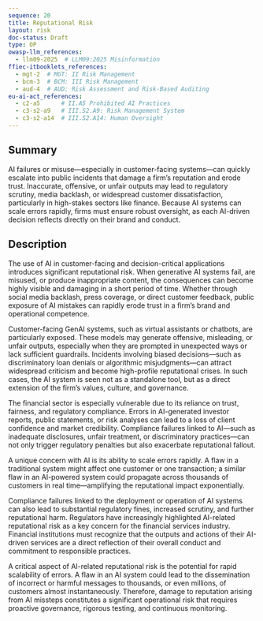 ```yaml
---
sequence: 20
title: Reputational Risk
layout: risk
doc-status: Draft
type: OP
owasp-llm_references:
  - llm09-2025  # LLM09:2025 Misinformation
ffiec-itbooklets_references:
  - mgt-2  # MGT: II Risk Management
  - bcm-3  # BCM: III Risk Management
  - aud-4  # AUD: Risk Assessment and Risk-Based Auditing
eu-ai-act_references:
  - c2-a5      # II.A5 Prohibited AI Practices
  - c3-s2-a9   # III.S2.A9: Risk Management System
  - c3-s2-a14  # III.S2.A14: Human Oversight
---
```


## Summary

AI failures or misuse—especially in customer-facing systems—can quickly escalate into public incidents that damage a firm’s reputation and erode trust. Inaccurate, offensive, or unfair outputs may lead to regulatory scrutiny, media backlash, or widespread customer dissatisfaction, particularly in high-stakes sectors like finance. Because AI systems can scale errors rapidly, firms must ensure robust oversight, as each AI-driven decision reflects directly on their brand and conduct.

## Description

The use of AI in customer-facing and decision-critical applications introduces significant reputational risk. When generative AI systems fail, are misused, or produce inappropriate content, the consequences can become highly visible and damaging in a short period of time. Whether through social media backlash, press coverage, or direct customer feedback, public exposure of AI mistakes can rapidly erode trust in a firm’s brand and operational competence.

Customer-facing GenAI systems, such as virtual assistants or chatbots, are particularly exposed. These models may generate offensive, misleading, or unfair outputs, especially when they are prompted in unexpected ways or lack sufficient guardrails. Incidents involving biased decisions—such as discriminatory loan denials or algorithmic misjudgments—can attract widespread criticism and become high-profile reputational crises. In such cases, the AI system is seen not as a standalone tool, but as a direct extension of the firm’s values, culture, and governance.

The financial sector is especially vulnerable due to its reliance on trust, fairness, and regulatory compliance. Errors in AI-generated investor reports, public statements, or risk analyses can lead to a loss of client confidence and market credibility. Compliance failures linked to AI—such as inadequate disclosures, unfair treatment, or discriminatory practices—can not only trigger regulatory penalties but also exacerbate reputational fallout.

A unique concern with AI is its ability to scale errors rapidly. A flaw in a traditional system might affect one customer or one transaction; a similar flaw in an AI-powered system could propagate across thousands of customers in real time—amplifying the reputational impact exponentially.

Compliance failures linked to the deployment or operation of AI systems can also lead to substantial regulatory fines, increased scrutiny, and further reputational harm. Regulators have increasingly highlighted AI-related reputational risk as a key concern for the financial services industry. Financial institutions must recognize that the outputs and actions of their AI-driven services are a direct reflection of their overall conduct and commitment to responsible practices.

A critical aspect of AI-related reputational risk is the potential for rapid scalability of errors. A flaw in an AI system could lead to the dissemination of incorrect or harmful messages to thousands, or even millions, of customers almost instantaneously. Therefore, damage to reputation arising from AI missteps constitutes a significant operational risk that requires proactive governance, rigorous testing, and continuous monitoring.

